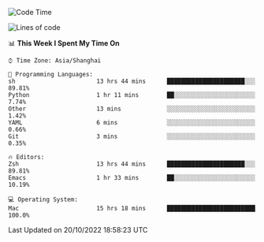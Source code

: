 <!--START_SECTION:waka-->
![Code Time](http://img.shields.io/badge/Code%20Time-924%20hrs%2058%20mins-blue)

![Lines of code](https://img.shields.io/badge/From%20Hello%20World%20I%27ve%20Written-23%20Thousand%20lines%20of%20code-blue)

📊 **This Week I Spent My Time On** 

```text
⌚︎ Time Zone: Asia/Shanghai

💬 Programming Languages: 
sh                       13 hrs 44 mins      ██████████████████████░░░   89.81% 
Python                   1 hr 11 mins        ██░░░░░░░░░░░░░░░░░░░░░░░   7.74% 
Other                    13 mins             ░░░░░░░░░░░░░░░░░░░░░░░░░   1.42% 
YAML                     6 mins              ░░░░░░░░░░░░░░░░░░░░░░░░░   0.66% 
Git                      3 mins              ░░░░░░░░░░░░░░░░░░░░░░░░░   0.35%

🔥 Editors: 
Zsh                      13 hrs 44 mins      ██████████████████████░░░   89.81% 
Emacs                    1 hr 33 mins        ██░░░░░░░░░░░░░░░░░░░░░░░   10.19%

💻 Operating System: 
Mac                      15 hrs 18 mins      █████████████████████████   100.0%

```


 Last Updated on 20/10/2022 18:58:23 UTC
<!--END_SECTION:waka-->

